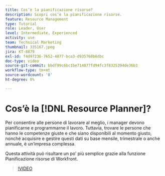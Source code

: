```yaml
---
title: Cos’è la pianificazione risorse?
description: Scopri cos’è la pianificazione risorse.
feature: Resource Management
type: Tutorial
role: Leader, User
level: Intermediate, Experienced
activity: use
team: Technical Marketing
thumbnail: 335167.jpeg
jira: KT-8879
exl-id: f4d97236-7652-4877-bca3-d935760b6dbc
doc-type: video
source-git-commit: bbdf99c6bc1be714077fd94fc3f8325394de36b3
workflow-type: tm+mt
source-wordcount: '0'
ht-degree: 0%

---
```


# Cos’è la [!DNL Resource Planner]?

Per consentire alle persone di lavorare al meglio, i manager devono pianificarne e programmarne il lavoro. Tuttavia, trovare le persone che hanno le competenze giuste e che siano disponibili al momento giusto, nonché acquisire e gestire questi dati su base mensile, trimestrale o anche annuale, è un’impresa complessa.

Questa attività può risultare un po’ più semplice grazie alla funzione Pianificazione risorse di Workfront.


>[!VIDEO](https://video.tv.adobe.com/v/335167/?quality=12&learn=on&enablevpops=1)
